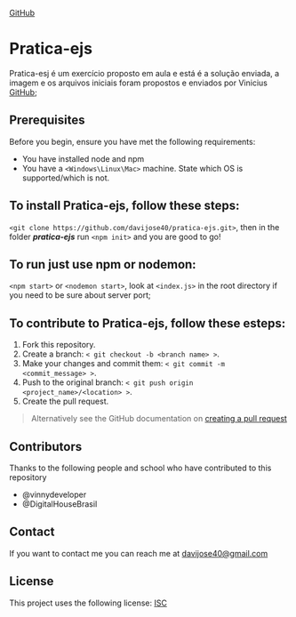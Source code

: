 
<!-- badges -->
[GitHub](https://img.shields.io/github/tag/expressjs/express.svg)

<!-- name the thing -->
# Pratica-ejs

<!-- summary -->
Pratica-esj é um exercício proposto em aula e está é a solução enviada, a imagem e os arquivos iniciais foram propostos e enviados por Vinicius [GitHub](https://github.com/vinnydeveloper);

<!-- Prerequisites -->
## Prerequisites
Before you begin, ensure you have met the following requirements:
* You have installed node and npm
* You have a `<Windows\Linux\Mac>` machine. State which OS is supported/which is not.

<!-- How to install the thing -->
## To install **Pratica-ejs**, follow these steps:
`<git clone https://github.com/davijose40/pratica-ejs.git>`, then in the folder ***pratica-ejs*** run `<npm init>` and you are good to go!

<!-- How to use the thing -->
## To run just use npm or nodemon: 
`<npm start>` or `<nodemon start>`, 
look at `<index.js>` in the root directory if you need to  be sure about server port;

<!-- How to contribute to the thing -->
## To contribute to **Pratica-ejs**, follow these esteps:
1. Fork this repository.
2. Create a branch: `< git checkout -b <branch name> >`.
3. Make your changes and commit them: `< git commit -m <commit_message> >`.
4. Push to the original branch: `< git push origin <project_name>/<location> >`.
5. Create the pull request.

> Alternatively see the GitHub documentation on [creating a pull request](https://help.github.com/en/github/collaborating-with-issues-and-pull-requests/creating-a-pull-request)

<!-- Add contributors -->
## Contributors
Thanks to the following people and school who have contributed to this repository
* @vinnydeveloper
* @DigitalHouseBrasil


<!-- Add acknowledgements -->




<!-- Contact information -->
## Contact
If you want to contact me you can reach me at davijose40@gmail.com


<!-- Add licence information -->
## License
This project uses the following license: [ISC](https://opensource.org/licenses/ISC)




